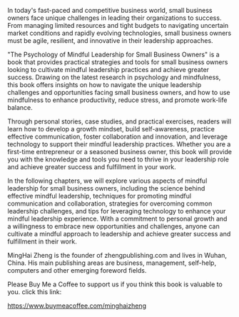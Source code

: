 
In today's fast-paced and competitive business world, small business owners face unique challenges in leading their organizations to success. From managing limited resources and tight budgets to navigating uncertain market conditions and rapidly evolving technologies, small business owners must be agile, resilient, and innovative in their leadership approaches.

"The Psychology of Mindful Leadership for Small Business Owners" is a book that provides practical strategies and tools for small business owners looking to cultivate mindful leadership practices and achieve greater success. Drawing on the latest research in psychology and mindfulness, this book offers insights on how to navigate the unique leadership challenges and opportunities facing small business owners, and how to use mindfulness to enhance productivity, reduce stress, and promote work-life balance.

Through personal stories, case studies, and practical exercises, readers will learn how to develop a growth mindset, build self-awareness, practice effective communication, foster collaboration and innovation, and leverage technology to support their mindful leadership practices. Whether you are a first-time entrepreneur or a seasoned business owner, this book will provide you with the knowledge and tools you need to thrive in your leadership role and achieve greater success and fulfillment in your work.

In the following chapters, we will explore various aspects of mindful leadership for small business owners, including the science behind effective mindful leadership, techniques for promoting mindful communication and collaboration, strategies for overcoming common leadership challenges, and tips for leveraging technology to enhance your mindful leadership experience. With a commitment to personal growth and a willingness to embrace new opportunities and challenges, anyone can cultivate a mindful approach to leadership and achieve greater success and fulfillment in their work.

MingHai Zheng is the founder of zhengpublishing.com and lives in Wuhan, China. His main publishing areas are business, management, self-help, computers and other emerging foreword fields.

Please Buy Me a Coffee to support us if you think this book is valuable to you. click this link:

https://www.buymeacoffee.com/minghaizheng
